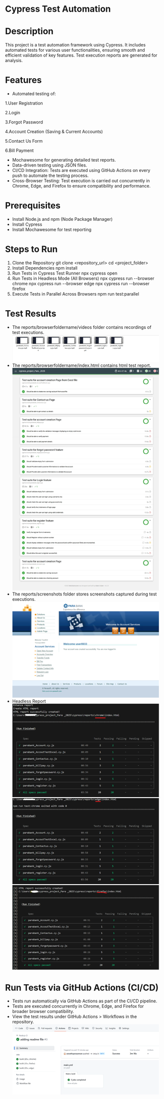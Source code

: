 # Cypress Test Automation

# Description
This project is a test automation framework using Cypress. It includes automated tests for various user functionalities, ensuring smooth and efficient validation of key features. Test execution reports are generated for analysis.


# Features
- Automated testing of:

1.User Registration

2.Login

3.Forgot Password

4.Account Creation (Saving & Current Accounts)

5.Contact Us Form

6.Bill Payment


- Mochawesome for generating detailed test reports.
- Data-driven testing using JSON files.
- CI/CD Integration: Tests are executed using GitHub Actions on every push to automate the testing process.
- Cross-Browser Testing: Test execution is carried out concurrently in Chrome, Edge, and Firefox to ensure compatibility and performance.

# Prerequisites
- Install Node.js and npm (Node Package Manager)
- Install Cypress
- Install Mochawesome for test reporting


# Steps to Run
1. Clone the Repository 
 git clone <repository_url>
cd <project_folder>
2. Install Dependencies
 npm install
3. Run Tests in Cypress Test Runner
npx cypress open
4. Run Tests in Headless Mode (All Browsers)
npx cypress run --browser chrome
npx cypress run --browser edge
npx cypress run --browser firefox
5. Execute Tests in Parallel Across Browsers
 npm run test:parallel


# Test Results
- The reports/browserfoldername/videos folder contains recordings of test executions.
![Image Alt Text](test-results/video_results.png)
- The reports/browserfoldername/index.html contains html test report.
![Image Alt Text](test-results/HTML_report.jpeg)
- The reports/screenshots folder stores screenshots captured during test executions.
![Image Alt Text](test-results/ValidateUserRegistrationHomepage.png)
- Headless Report
![Image Alt Text](test-results/headless_chrome_result.png)
![Image Alt Text](test-results/headless_edge_result.png)
![Image Alt Text](test-results/headless_firefox_result.png)

# Run Tests via GitHub Actions (CI/CD)
- Tests run automatically via GitHub Actions as part of the CI/CD pipeline.
- Tests are executed concurrently in Chrome, Edge, and Firefox for broader browser compatibility.
- View the test results under GitHub Actions > Workflows in the repository.
![Image Alt Text](test-results/github_action_ci_cd_job_result.png)